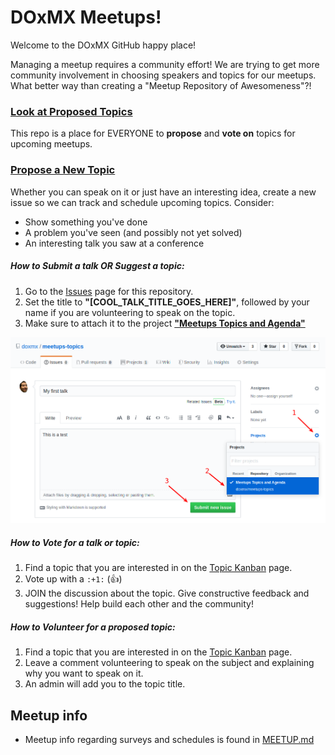 # DOxMX Meetups!

Welcome to the DOxMX GitHub happy place!

Managing a meetup requires a community effort!  We are trying to get more community involvement in choosing speakers and topics for our meetups.  What better way than creating a "Meetup Repository of Awesomeness"?!

### [Look at Proposed Topics](https://github.com/doxmx/meetups-topics/projects/1)

This repo is a place for EVERYONE to **propose** and **vote on** topics for upcoming meetups.

### [Propose a New Topic](https://github.com/doxmx/meetups-topics/issues)

Whether you can speak on it or just have an interesting idea, create a new issue so we can track and schedule upcoming topics.  Consider:

* Show something you've done
* A problem you've seen (and possibly not yet solved)
* An interesting talk you saw at a conference

##### How to Submit a talk OR Suggest a topic:
1. Go to the [Issues](https://github.com/doxmx/meetups-topics/issues/new) page for this repository.
2. Set the title to **"[COOL_TALK_TITLE_GOES_HERE]"**, followed by your name if you are volunteering to speak on the topic.
3. Make sure to attach it to the project **["Meetups Topics and Agenda"](https://github.com/doxmx/meetups-topics/projects/1)** 

![How to add it to a project](resources/gh-add-project.png)

##### How to Vote for a talk or topic:
1. Find a topic that you are interested in on the [Topic Kanban](https://github.com/doxmx/meetups-topics/projects/1) page.
2. Vote up with a `:+1:` (:+1:)
3. JOIN the discussion about the topic. Give constructive feedback and suggestions! Help build each other and the community!

##### How to Volunteer for a proposed topic:
1. Find a topic that you are interested in on the [Topic Kanban](https://github.com/doxmx/meetups-topics/projects/1) page.
2. Leave a comment volunteering to speak on the subject and explaining why you want to speak on it.
3. An admin will add you to the topic title.

## Meetup info

* Meetup info regarding surveys and schedules is found in [MEETUP.md](./MEETUP.md)
